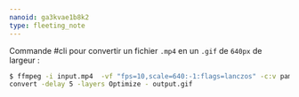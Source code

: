 ```yaml
---
nanoid: ga3kvae1b8k2
type: fleeting_note
---
```

Commande #cli pour convertir un fichier `.mp4` en un `.gif` de `640px` de largeur :

```sh
$ ffmpeg -i input.mp4  -vf "fps=10,scale=640:-1:flags=lanczos" -c:v pam -f image2pipe - | \
convert -delay 5 -layers Optimize - output.gif
```
